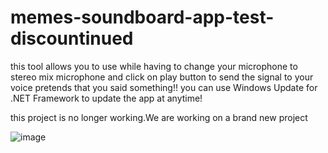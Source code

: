 # memes-soundboard-app-test-discountinued
this tool allows you to use while having to change your microphone to stereo mix microphone and click on play button to send the signal to your voice pretends that you said something!!
you can use Windows Update for .NET Framework to update the app at anytime!

this project is no longer working.We are working on a brand new project

![image](https://github.com/brojamesA/memes-soundboard-app-test/assets/141360241/602b6f8f-0f58-45eb-beee-ffa946558062)

